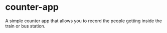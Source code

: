 # counter-app
A simple counter app that allows you to record the people getting inside the train or bus station.
